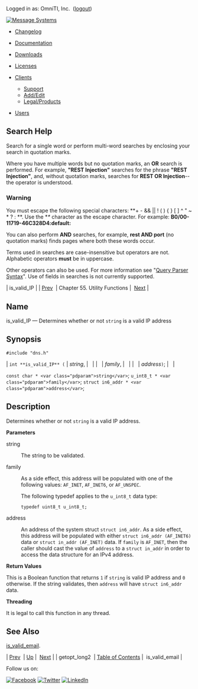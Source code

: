 Logged in as: OmniTI, Inc.  ([logout](https://support.messagesystems.com/logout.php))

[![Message Systems](https://support.messagesystems.com/images/ms-white205.png)](https://support.messagesystems.com/start.php) 

*   [Changelog](https://support.messagesystems.com/start.php?show=changelog)
*   [Documentation](https://support.messagesystems.com/docs/)
*   [Downloads](https://support.messagesystems.com/start.php)

*   [Licenses](https://support.messagesystems.com/license_summary.php)
*   <a href="">Clients</a>
    *   [Support](https://support.messagesystems.com/cs.php)
    *   [Add/Edit](https://support.messagesystems.com/edit_client.php)
    *   [Legal/Products](https://support.messagesystems.com/edit_products.php)
*   [Users](https://support.messagesystems.com/edit_customer.php)

## Search Help

Search for a single word or perform multi-word searches by enclosing your search in quotation marks.

Where you have multiple words but no quotation marks, an **OR** search is performed. For example, **"REST Injection"** searches for the phrase **"REST Injection"**, and, without quotation marks, searches for **REST OR Injection**--the operator is understood.

### Warning

You must escape the following special characters: **+ - && || ! ( ) { } [ ] ^ " ~ * ? : \**. Use the **\** character as the escape character. For example: **B0/00-11719-46C328D4\:default\:**

You can also perform **AND** searches, for example, **rest AND port** (no quotation marks) finds pages where both these words occur.

Terms used in searches are case-insensitive but operators are not. Alphabetic operators **must** be in uppercase.

Other operators can also be used. For more information see "[Query Parser Syntax](https://lucene.apache.org/core/old_versioned_docs/versions/3_0_0/queryparsersyntax.html)". Use of fields in searches is not currently supported.

| is_valid_IP |
| [Prev](apis.getopt_long2.php)  | Chapter 55. Utility Functions |  [Next](apis.is_valid_email.php) |

<a name="apis.is_valid_IP"></a>
## Name

is_valid_IP — Determines whether or not `string` is a valid IP address

## Synopsis

`#include "dns.h"`

| `int **is_valid_IP** (` | <var class="pdparam">string</var>, |   |
|   | <var class="pdparam">family</var>, |   |
|   | <var class="pdparam">address</var>`)`; |   |

`const char * <var class="pdparam">string</var>`;
`u_int8_t * <var class="pdparam">family</var>`;
`struct in6_addr * <var class="pdparam">address</var>`;<a name="idp36619344"></a>
## Description

Determines whether or not `string` is a valid IP address.

**Parameters**

<dl class="variablelist">

<dt>string</dt>

<dd>

The string to be validated.

</dd>

<dt>family</dt>

<dd>

As a side effect, this address will be populated with one of the following values: `AF_INET`, `AF_INET6`, or `AF_UNSPEC`.

The following typedef applies to the `u_int8_t` data type:

`typedef uint8_t u_int8_t;`

</dd>

<dt>address</dt>

<dd>

An address of the system struct `struct in6_addr`. As a side effect, this address will be populated with either `struct in6_addr (AF_INET6)` data or `struct in_addr (AF_INET)` data. If `family` is `AF_INET`, then the caller should cast the value of `address` to a `struct in_addr` in order to access the data structure for an IPv4 address.

</dd>

</dl>

**Return Values**

This is a Boolean function that returns `1` if `string` is valid IP address and `0` otherwise. If the string validates, then `address` will have `struct in6_addr` data.

**Threading**

It is legal to call this function in any thread.

<a name="idp36638688"></a>
## See Also

[is_valid_email](apis.is_valid_email.php "is_valid_email").

| [Prev](apis.getopt_long2.php)  | [Up](utility.php) |  [Next](apis.is_valid_email.php) |
| getopt_long2  | [Table of Contents](index.php) |  is_valid_email |

Follow us on:

[![Facebook](https://support.messagesystems.com/images/icon-facebook.png)](http://www.facebook.com/messagesystems) [![Twitter](https://support.messagesystems.com/images/icon-twitter.png)](http://twitter.com/#!/MessageSystems) [![LinkedIn](https://support.messagesystems.com/images/icon-linkedin.png)](http://www.linkedin.com/company/message-systems)